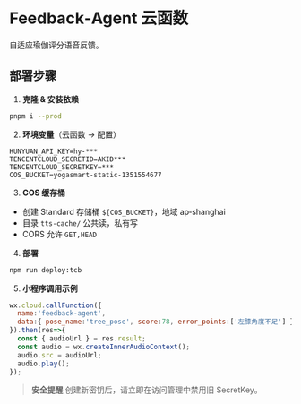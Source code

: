 # Feedback‑Agent 云函数

自适应瑜伽评分语音反馈。

## 部署步骤
1. **克隆 & 安装依赖**
```bash
pnpm i --prod
```
2. **环境变量**（云函数 → 配置）
```
HUNYUAN_API_KEY=hy‑***
TENCENTCLOUD_SECRETID=AKID***
TENCENTCLOUD_SECRETKEY=***
COS_BUCKET=yogasmart-static-1351554677
```
3. **COS 缓存桶**
- 创建 Standard 存储桶 `${COS_BUCKET}`，地域 ap‑shanghai
- 目录 `tts-cache/` 公共读，私有写
- CORS 允许 `GET,HEAD`
4. **部署**
```bash
npm run deploy:tcb
```
5. **小程序调用示例**
```js
wx.cloud.callFunction({
  name:'feedback-agent',
  data:{ pose_name:'tree_pose', score:78, error_points:['左膝角度不足'] }
}).then(res=>{
  const { audioUrl } = res.result;
  const audio = wx.createInnerAudioContext();
  audio.src = audioUrl;
  audio.play();
});
```

> **安全提醒** 创建新密钥后，请立即在访问管理中禁用旧 SecretKey。
